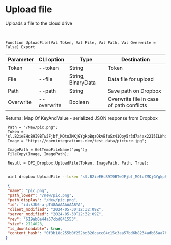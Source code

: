 ﻿---
sidebar_position: 4
---

# Upload file
 Uploads a file to the cloud drive


<br/>


`Function UploadFile(Val Token, Val File, Val Path, Val Overwrite = False) Export`

 | Parameter | CLI option | Type | Destination |
 |-|-|-|-|
 | Token | --token | String | Token |
 | File | --file | String, BinaryData | Data file for upload |
 | Path | --path | String | Save path on Dropbox |
 | Overwrite | --overwrite | Boolean | Overwrite file in case of path conflicts |

 
 Returns: Map Of KeyAndValue - serialized JSON response from Dropbox 





```bsl title="Code example"
 Path = "/New/pic.png";
 Token = "sl.B2ieEHcB9I9BTwJFjbf_MQtoZMKjGYgkpBqzQkvBfuSz41Qpy5r3d7a4ax22I5ILWhd9KLbN5L...";
 Image = "https://openintegrations.dev/test_data/picture.jpg";
 
 ImagePath = GetTempFileName("png");
 FileCopy(Image, ImagePath);
 
 Result = OPI_Dropbox.UploadFile(Token, ImagePath, Path, True);
```
	


```sh title="CLI command example"
 
 oint dropbox UploadFile --token "sl.B2ieEHcB9I9BTwJFjbf_MQtoZMKjGYgkpBqzQkvBfuSz41Qpy5r3d7a4ax22I5ILWhd9KLbN5L..." --file %file% --path %path% --overwrite %overwrite%

```

```json title="Result"
 {
 "name": "pic.png",
 "path_lower": "/new/pic.png",
 "path_display": "/New/pic.png",
 "id": "id:kJU6-a-pT48AAAAAAAABYA",
 "client_modified": "2024-05-30T12:32:09Z",
 "server_modified": "2024-05-30T12:32:09Z",
 "rev": "619ab0e44a57cbd841553",
 "size": 2114023,
 "is_downloadable": true,
 "content_hash": "0f3b18c255b0f252bd326cacc04c15c3aa57bd6b8234adb65aa7bb2987a65492"
}
```
